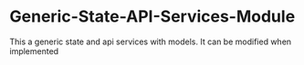 # Generic-State-API-Services-Module
This a generic state and api services with models. It can be modified when implemented
